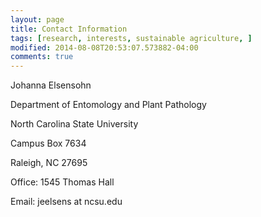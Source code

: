 ```yaml
---
layout: page
title: Contact Information
tags: [research, interests, sustainable agriculture, ]
modified: 2014-08-08T20:53:07.573882-04:00
comments: true
---
```


Johanna Elsensohn

Department of Entomology and Plant Pathology

North Carolina State University

Campus Box 7634

Raleigh, NC 27695


Office: 1545 Thomas Hall

Email: jeelsens at ncsu.edu
